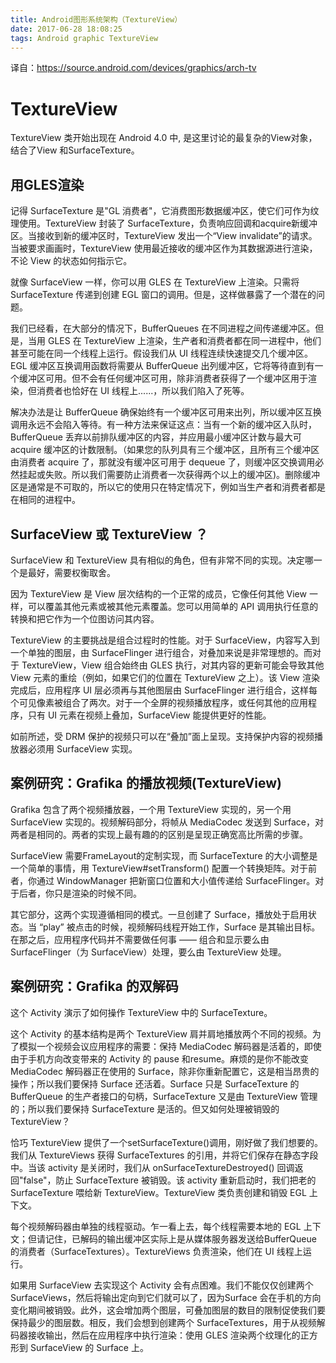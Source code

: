 ```yaml
---
title: Android图形系统架构（TextureView）
date: 2017-06-28 18:08:25
tags: Android graphic TextureView
---
```


译自：https://source.android.com/devices/graphics/arch-tv
 
<!-- toc -->

# TextureView

TextureView 类开始出现在 Android 4.0 中, 是这里讨论的最复杂的View对象，结合了View 和SurfaceTexture。

## 用GLES渲染

记得 SurfaceTexture 是"GL 消费者"，它消费图形数据缓冲区，使它们可作为纹理使用。TextureView 封装了 SurfaceTexture，负责响应回调和acquire新缓冲区。当接收到新的缓冲区时，TextureView 发出一个“View invalidate”的请求。当被要求画画时，TextureView 使用最近接收的缓冲区作为其数据源进行渲染，不论 View 的状态如何指示它。

就像 SurfaceView 一样，你可以用 GLES 在 TextureView 上渲染。只需将 SurfaceTexture 传递到创建 EGL 窗口的调用。但是，这样做暴露了一个潜在的问题。

我们已经看，在大部分的情况下，BufferQueues 在不同进程之间传递缓冲区。但是，当用 GLES 在 TextureView 上渲染，生产者和消费者都在同一进程中，他们甚至可能在同一个线程上运行。假设我们从 UI 线程连续快速提交几个缓冲区。EGL 缓冲区互换调用函数将需要从 BufferQueue 出列缓冲区，它将等待直到有一个缓冲区可用。但不会有任何缓冲区可用，除非消费者获得了一个缓冲区用于渲染，但消费者也恰好在 UI 线程上......，所以我们陷入了死等。

解决办法是让 BufferQueue 确保始终有一个缓冲区可用来出列，所以缓冲区互换调用永远不会陷入等待。有一种方法来保证这点：当有一个新的缓冲区入队时， BufferQueue 丢弃以前排队缓冲区的内容，并应用最小缓冲区计数与最大可 acquire 缓冲区的计数限制。（如果您的队列具有三个缓冲区，且所有三个缓冲区由消费者 acquire 了，那就没有缓冲区可用于 dequeue 了，则缓冲区交换调用必然挂起或失败。所以我们需要防止消费者一次获得两个以上的缓冲区)。删除缓冲区是通常是不可取的，所以它的使用只在特定情况下，例如当生产者和消费者都是在相同的进程中。

## SurfaceView 或 TextureView ？

SurfaceView 和 TextureView 具有相似的角色，但有非常不同的实现。决定哪一个是最好，需要权衡取舍。

因为 TextureView 是 View 层次结构的一个正常的成员，它像任何其他 View 一样，可以覆盖其他元素或被其他元素覆盖。您可以用简单的 API 调用执行任意的转换和把它作为一个位图访问其内容。

TextureView 的主要挑战是组合过程时的性能。对于 SurfaceView，内容写入到一个单独的图层，由 SurfaceFlinger 进行组合，对叠加来说是非常理想的。而对于 TextureView，View 组合始终由 GLES 执行，对其内容的更新可能会导致其他 View 元素的重绘（例如，如果它们的位置在 TextureView 之上）。该 View 渲染完成后，应用程序 UI 层必须再与其他图层由 SurfaceFlinger 进行组合，这样每个可见像素被组合了两次。对于一个全屏的视频播放程序，或任何其他的应用程序，只有 UI 元素在视频上叠加，SurfaceView 能提供更好的性能。

如前所述，受 DRM 保护的视频只可以在“叠加”面上呈现。支持保护内容的视频播放器必须用 SurfaceView 实现。

## 案例研究：Grafika 的播放视频(TextureView)

Grafika 包含了两个视频播放器，一个用 TextureView 实现的，另一个用 SurfaceView 实现的。视频解码部分，将帧从 MediaCodec 发送到 Surface，对两者是相同的。两者的实现上最有趣的的区别是呈现正确宽高比所需的步骤。

SurfaceView 需要FrameLayout的定制实现，而 SurfaceTexture 的大小调整是一个简单的事情，用 TextureView#setTransform() 配置一个转换矩阵。对于前者，你通过 WindowManager 把新窗口位置和大小值传递给 SurfaceFlinger。对于后者，你只是渲染的时候不同。

其它部分，这两个实现遵循相同的模式。一旦创建了 Surface，播放处于启用状态。当 “play” 被点击的时候，视频解码线程开始工作，Surface 是其输出目标。在那之后，应用程序代码并不需要做任何事 —— 组合和显示要么由 SurfaceFlinger（为 SurfaceView）处理，要么由 TextureView 处理。

## 案例研究：Grafika 的双解码

这个 Activity 演示了如何操作 TextureView 中的 SurfaceTexture。

这个 Activity 的基本结构是两个 TextureView 肩并肩地播放两个不同的视频。为了模拟一个视频会议应用程序的需要：保持 MediaCodec 解码器是活着的，即使由于手机方向改变带来的 Activity 的 pause 和resume。麻烦的是你不能改变 MediaCodec 解码器正在使用的 Surface，除非你重新配置它，这是相当昂贵的操作；所以我们要保持 Surface 还活着。Surface 只是 SurfaceTexture 的 BufferQueue 的生产者接口的句柄，SurfaceTexture 又是由 TextureView 管理的；所以我们要保持 SurfaceTexture 是活的。但又如何处理被销毁的 TextureView？

恰巧 TextureView 提供了一个setSurfaceTexture()调用，刚好做了我们想要的。我们从 TextureViews 获得 SurfaceTextures 的引用，并将它们保存在静态字段中。当该 activity 是关闭时，我们从 onSurfaceTextureDestroyed() 回调返回"false"，防止 SurfaceTexture 被销毁。该 activity 重新启动时，我们把老的 SurfaceTexture 喂给新 TextureView。TextureView 类负责创建和销毁 EGL 上下文。

每个视频解码器由单独的线程驱动。乍一看上去，每个线程需要本地的 EGL 上下文；但请记住，已解码的输出缓冲区实际上是从媒体服务器发送给BufferQueue 的消费者（SurfaceTextures）。TextureViews 负责渲染，他们在 UI 线程上运行。

如果用 SurfaceView 去实现这个 Activity 会有点困难。我们不能仅仅创建两个 SurfaceViews，然后将输出定向到它们就可以了，因为Surface 会在手机的方向变化期间被销毁。此外，这会增加两个图层，可叠加图层的数目的限制促使我们要保持最少的图层数。相反，我们会想到创建两个 SurfaceTextures，用于从视频解码器接收输出，然后在应用程序中执行渲染：使用 GLES 渲染两个纹理化的正方形到 SurfaceView 的 Surface 上。
